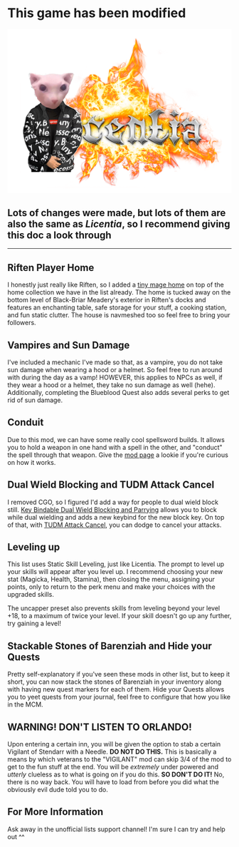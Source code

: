 # This game has been modified

![Bingcentia](Media/Bingcentia.png)

## Lots of changes were made, but lots of them are also the same as _Licentia_, so I recommend giving this doc a look through
***
## Riften Player Home
I honestly just really like Riften, so I added a [tiny mage home](https://www.nexusmods.com/skyrimspecialedition/mods/12929) on top of the home collection we have in the list already. The home is tucked away on the bottom level of Black-Briar Meadery's exterior in Riften's docks and features an enchanting table, safe storage for your stuff, a cooking station, and fun static clutter. The house is navmeshed too so feel free to bring your followers. 

## Vampires and Sun Damage
I've included a mechanic I've made so that, as a vampire, you do not take sun damage when wearing a hood or a helmet. So feel free to run around with during the day as a vamp! HOWEVER, this applies to NPCs as well, if they wear a hood or a helmet, they  take no sun damage as well (hehe). Additionally, completing the Blueblood Quest also adds several perks to get rid of sun damage.

## Conduit
Due to this mod, we can have some really cool spellsword builds. It allows you to hold a weapon in one hand with a spell in the other, and "conduct" the spell through that weapon. Give the [mod page](https://www.nexusmods.com/skyrimspecialedition/mods/58023) a lookie if you're curious on how it works.

## Dual Wield Blocking and TUDM Attack Cancel
I removed CGO, so I figured I'd add a way for people to dual wield block still. [Key Bindable Dual Wield Blocking and Parrying](https://www.nexusmods.com/skyrimspecialedition/mods/16334?tab=description) allows you to block while dual wielding and adds a new keybind for the new block key. On top of that, with [TUDM Attack Cancel](https://www.nexusmods.com/skyrimspecialedition/mods/40313?tab=files), you can dodge to cancel your attacks.


## Leveling up

This list uses Static Skill Leveling, just like Licentia. The prompt to level up your skills will appear after you level up. I recommend choosing your new stat (Magicka, Health, Stamina), then closing the menu, assigning your points, only to return to the perk menu and make your choices with the upgraded skills. 

The uncapper preset also prevents skills from leveling beyond your level +18, to a maximum of twice your level. If your skill doesn't go up any further, try gaining a level!


## Stackable Stones of Barenziah and Hide your Quests
Pretty self-explanatory if you've seen these mods in other list, but to keep it short, you can now stack the stones of Barenziah in your inventory along with having new quest markers for each of them. Hide your Quests allows you to yeet quests from your journal, feel free to configure that how you like in the MCM.

## WARNING! DON'T LISTEN TO ORLANDO!

Upon entering a certain inn, you will be given the option to stab a certain Vigilant of Stendarr with a Needle. **DO NOT DO THIS.** This is basically a means by which veterans to the "VIGILANT" mod can skip 3/4 of the mod to get to the fun stuff at the end. You will be _extremely_ under powered and _utterly_ clueless as to what is going on if you do this. **SO DON'T DO IT!** No, there is no way back. You will have to load from before you did what the obviously evil dude told you to do.


## For More Information

Ask away in the unofficial lists support channel! I'm sure I can try and help out ^^
